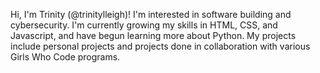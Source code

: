 Hi, I'm Trinity (@trinitylleigh)! 
I'm interested in software building and cybersecurity. I'm currently growing my skills in HTML, CSS, and Javascript, and have begun learning more about Python. 
My projects include personal projects and projects done in collaboration with various Girls Who Code programs.
